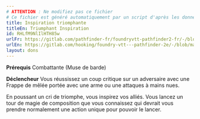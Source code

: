 ```yaml
---
# ATTENTION : Ne modifiez pas ce fichier
# Ce fichier est généré automatiquement par un script d'après les données du module Foundry VTT officiel et de sa traduction
title: Inspiration triomphante
titleEn: Triumphant Inspiration
id: RHLfM9NlIlHTH85w
urlFr: https://gitlab.com/pathfinder-fr/foundryvtt-pathfinder2-fr/-/blob/master/data/feats/RHLfM9NlIlHTH85w.htm
urlEn: https://gitlab.com/hooking/foundry-vtt---pathfinder-2e/-/blob/master/packs/data/feats.db/triumphant-inspiration.json
layout: dons
---
```

**Prérequis** <a class="entity-link" data-pack="pf2e.classfeatures" data-id="N03BtRvjX9TeHRa4" draggable="true">Combattante (Muse de barde)</a>

**Déclencheur** Vous réussissez un coup critique sur un adversaire avec une <a class="entity-link" data-pack="pf2e.actionspf2e" data-id="VjxZFuUXrCU94MWR" draggable="true">Frappe</a> de mêlée portée avec une arme ou une attaques à mains nues.

En poussant un cri de triomphe, vous inspirez vos alliés. Vous lancez un tour de magie de composition que vous connaissez qui devrait vous prendre normalement une action unique pour pouvoir le lancer.
